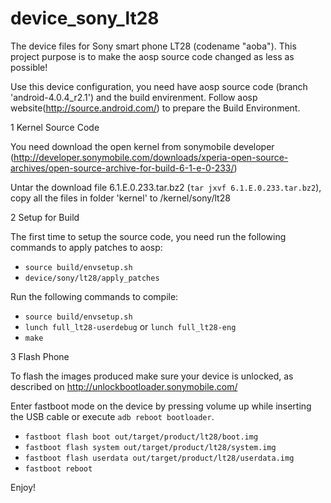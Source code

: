 device_sony_lt28
================

The device files for Sony smart phone LT28 (codename "aoba"). This project purpose is to make the aosp source code changed as less as possible!

Use this device configuration, you need have aosp source code (branch 'android-4.0.4_r2.1') and the build envirenment. Follow aosp website(http://source.android.com/) to prepare the Build Environment.

1 Kernel Source Code

You need download the open kernel from sonymobile developer (http://developer.sonymobile.com/downloads/xperia-open-source-archives/open-source-archive-for-build-6-1-e-0-233/)

Untar the download file 6.1.E.0.233.tar.bz2 (`tar jxvf 6.1.E.0.233.tar.bz2`), copy all the files in folder 'kernel' to <aosp root dir>/kernel/sony/lt28

2 Setup for Build

The first time to setup the source code, you need run the following commands to apply patches to aosp:

* `source build/envsetup.sh`
* `device/sony/lt28/apply_patches`

Run the following commands to compile:

* `source build/envsetup.sh`
* `lunch full_lt28-userdebug` or `lunch full_lt28-eng`
* `make`

3 Flash Phone

To flash the images produced make sure your device is unlocked, as described on
http://unlockbootloader.sonymobile.com/

Enter fastboot mode on the device by pressing volume up while inserting the USB
cable or execute `adb reboot bootloader`.

* `fastboot flash boot out/target/product/lt28/boot.img`
* `fastboot flash system out/target/product/lt28/system.img`
* `fastboot flash userdata out/target/product/lt28/userdata.img`
* `fastboot reboot`

Enjoy!
